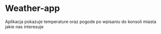 # Weather-app
Aplikacja pokazuje temperature oraz pogode po wpisaniu do konsoli miasta jakie nas interesuje

